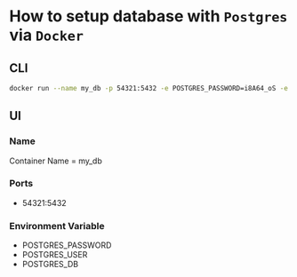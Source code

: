 # How to setup database with `Postgres` via `Docker`

## CLI
```bash
docker run --name my_db -p 54321:5432 -e POSTGRES_PASSWORD=i8A64_oS -e POSTGRES_USER=prawee -e POSTGRES_DB=prawee postgres
```
## UI
### Name
  Container Name = my_db
### Ports
  - 54321:5432
### Environment Variable
  - POSTGRES_PASSWORD
  - POSTGRES_USER
  - POSTGRES_DB
